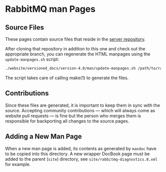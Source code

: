 # RabbitMQ man Pages

## Source Files

These pages contain source files that reside in the [server repository](https://github.com/rabbitmq/rabbitmq-server/tree/v4.0.x/deps/rabbit/docs).

After cloning that repository in addition to this one and check out the appropriate branch, you can regenerate the
HTML manpages using the `update-manpages.sh` script:

```sh
./website/versioned_docs/version-4.0/man/update-manpages.sh /path/to/rabbitmq-server
```

The script takes care of calling make(1) to generate the files.

## Contributions

Since these files are generated, it is important to keep them in sync with the source.
Accepting community contributions — which will always come as website pull requests —
is fine but the person who merges them is responsible for backporting all changes
to the source pages.


## Adding a New Man Page

When a new man page is added, its contents as generated by `mandoc` have to
be copied into this directory. A new wrapper DocBook page must be added
to the parent (`site`) directory, see `site/rabbitmq-diagnostics.8.xml` for example.
